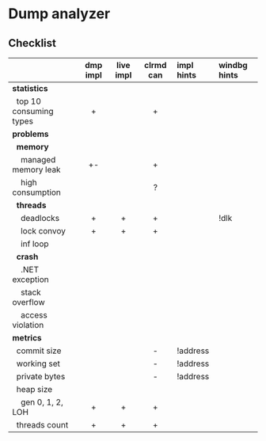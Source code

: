 # Dump analyzer

## Checklist

|                                           |dmp impl   |live impl  |clrmd can  |impl hints |windbg hints
| -----------------------------             |:---------:|:---------:|:---------:|:--------- |:-----------
|__statistics__                             |           |           |           |           |            
|&nbsp;&nbsp;top 10 consuming types         |+          |           |+          |           |            
|__problems__                               |           |           |           |           |            
|&nbsp;&nbsp;__memory__                     |           |           |           |           |            
|&nbsp;&nbsp;&nbsp;&nbsp;managed memory leak|+-         |           |+          |           |            
|&nbsp;&nbsp;&nbsp;&nbsp;high consumption   |           |           |?          |           |            
|&nbsp;&nbsp;__threads__                    |           |           |           |           |            
|&nbsp;&nbsp;&nbsp;&nbsp;deadlocks          |+          |+          |+          |           |!dlk        
|&nbsp;&nbsp;&nbsp;&nbsp;lock convoy        |+          |+          |+          |           |            
|&nbsp;&nbsp;&nbsp;&nbsp;inf loop           |           |           |           |           |            
|&nbsp;&nbsp;__crash__                      |           |           |           |           |            
|&nbsp;&nbsp;&nbsp;&nbsp;.NET exception     |           |           |           |           |            
|&nbsp;&nbsp;&nbsp;&nbsp;stack overflow     |           |           |           |           |            
|&nbsp;&nbsp;&nbsp;&nbsp;access violation   |           |           |           |           |            
|__metrics__                                |           |           |           |           |            
|&nbsp;&nbsp;commit size                    |           |           |-          |!address   |            
|&nbsp;&nbsp;working set                    |           |           |-          |!address   |            
|&nbsp;&nbsp;private bytes                  |           |           |-          |!address   |            
|&nbsp;&nbsp;heap size                      |           |           |           |           |            
|&nbsp;&nbsp;&nbsp;&nbsp;gen 0, 1, 2, LOH   |+          |+          |+          |           |            
|&nbsp;&nbsp;threads count                  |+          |+          |+          |           |            
    
